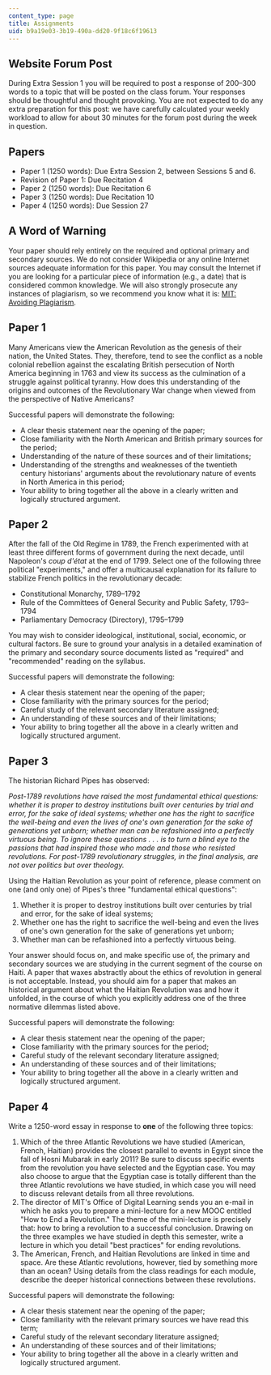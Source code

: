```yaml
---
content_type: page
title: Assignments
uid: b9a19e03-3b19-490a-dd20-9f18c6f19613
---
```


Website Forum Post
------------------

During Extra Session 1 you will be required to post a response of 200–300 words to a topic that will be posted on the class forum. Your responses should be thoughtful and thought provoking. You are not expected to do any extra preparation for this post: we have carefully calculated your weekly workload to allow for about 30 minutes for the forum post during the week in question.

Papers
------

*   Paper 1 (1250 words): Due Extra Session 2, between Sessions 5 and 6.
*   Revision of Paper 1: Due Recitation 4
*   Paper 2 (1250 words): Due Recitation 6
*   Paper 3 (1250 words): Due Recitation 10
*   Paper 4 (1250 words): Due Session 27

A Word of Warning
-----------------

Your paper should rely entirely on the required and optional primary and secondary sources. We do not consider Wikipedia or any online Internet sources adequate information for this paper. You may consult the Internet if you are looking for a particular piece of information (e.g., a date) that is considered common knowledge. We will also strongly prosecute any instances of plagiarism, so we recommend you know what it is: [MIT: Avoiding Plagiarism](http://cmsw.mit.edu/writing-and-communication-center/avoiding-plagiarism/).

Paper 1
-------

Many Americans view the American Revolution as the genesis of their nation, the United States. They, therefore, tend to see the conflict as a noble colonial rebellion against the escalating British persecution of North America beginning in 1763 and view its success as the culmination of a struggle against political tyranny. How does this understanding of the origins and outcomes of the Revolutionary War change when viewed from the perspective of Native Americans?

Successful papers will demonstrate the following:

*   A clear thesis statement near the opening of the paper;
*   Close familiarity with the North American and British primary sources for the period;
*   Understanding of the nature of these sources and of their limitations;
*   Understanding of the strengths and weaknesses of the twentieth century historians' arguments about the revolutionary nature of events in North America in this period;
*   Your ability to bring together all the above in a clearly written and logically structured argument.

Paper 2
-------

After the fall of the Old Regime in 1789, the French experimented with at least three different forms of government during the next decade, until Napoleon's _coup d'état_ at the end of 1799. Select one of the following three political "experiments," and offer a multicausal explanation for its failure to stabilize French politics in the revolutionary decade:

*   Constitutional Monarchy, 1789–1792
*   Rule of the Committees of General Security and Public Safety, 1793–1794
*   Parliamentary Democracy (Directory), 1795–1799

You may wish to consider ideological, institutional, social, economic, or cultural factors. Be sure to ground your analysis in a detailed examination of the primary and secondary source documents listed as "required" and "recommended" reading on the syllabus.

Successful papers will demonstrate the following:

*   A clear thesis statement near the opening of the paper;
*   Close familiarity with the primary sources for the period;
*   Careful study of the relevant secondary literature assigned;
*   An understanding of these sources and of their limitations;
*   Your ability to bring together all the above in a clearly written and logically structured argument.

Paper 3
-------

The historian Richard Pipes has observed:

_Post-1789 revolutions have raised the most fundamental ethical questions: whether it is proper to destroy institutions built over centuries by trial and error, for the sake of ideal systems; whether one has the right to sacrifice the well-being and even the lives of one's own generation for the sake of generations yet unborn; whether man can be refashioned into a perfectly virtuous being. To ignore these questions . . . is to turn a blind eye to the passions that had inspired those who made and those who resisted revolutions. For post-1789 revolutionary struggles, in the final analysis, are not over politics but over theology._

Using the Haitian Revolution as your point of reference, please comment on one (and only one) of Pipes's three "fundamental ethical questions":

1.  Whether it is proper to destroy institutions built over centuries by trial and error, for the sake of ideal systems;
2.  Whether one has the right to sacrifice the well-being and even the lives of one's own generation for the sake of generations yet unborn;
3.  Whether man can be refashioned into a perfectly virtuous being.

Your answer should focus on, and make specific use of, the primary and secondary sources we are studying in the current segment of the course on Haiti. A paper that waxes abstractly about the ethics of revolution in general is not acceptable. Instead, you should aim for a paper that makes an historical argument about what the Haitian Revolution was and how it unfolded, in the course of which you explicitly address one of the three normative dilemmas listed above.

Successful papers will demonstrate the following:

*   A clear thesis statement near the opening of the paper;
*   Close familiarity with the primary sources for the period;
*   Careful study of the relevant secondary literature assigned;
*   An understanding of these sources and of their limitations;
*   Your ability to bring together all the above in a clearly written and logically structured argument.

Paper 4
-------

Write a 1250-word essay in response to **one** of the following three topics:

1.  Which of the three Atlantic Revolutions we have studied (American, French, Haitian) provides the closest parallel to events in Egypt since the fall of Hosni Mubarak in early 2011? Be sure to discuss specific events from the revolution you have selected and the Egyptian case. You may also choose to argue that the Egyptian case is totally different than the three Atlantic revolutions we have studied, in which case you will need to discuss relevant details from all three revolutions.
2.  The director of MIT's Office of Digital Learning sends you an e-mail in which he asks you to prepare a mini-lecture for a new MOOC entitled "How to End a Revolution." The theme of the mini-lecture is precisely that: how to bring a revolution to a successful conclusion. Drawing on the three examples we have studied in depth this semester, write a lecture in which you detail "best practices" for ending revolutions.
3.  The American, French, and Haitian Revolutions are linked in time and space. Are these Atlantic revolutions, however, tied by something more than an ocean? Using details from the class readings for each module, describe the deeper historical connections between these revolutions.

Successful papers will demonstrate the following:

*   A clear thesis statement near the opening of the paper;
*   Close familiarity with the relevant primary sources we have read this term;
*   Careful study of the relevant secondary literature assigned;
*   An understanding of these sources and of their limitations;
*   Your ability to bring together all the above in a clearly written and logically structured argument.